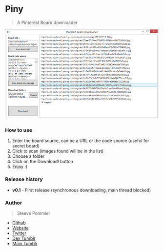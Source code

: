 Piny
====
> A Pinterest Board downloader

![First release](Assets/PinySS.png "Piny screen shoot")

### How to use

1. Enter the board source, can be a URL or the code source (useful for secret board)
2. Click to scan (images found will be in the list)
3. Choose a folder
4. Click on the Download! button
5. Enjoy :)

### Release history

 * **v0.1** - First release (synchronous downloading, main thread blocked)

### Author
> Steeve Pommier

* [Github](https://github.com/CostardRouge)
* [Website](http://www.mncorp.net)
* [Twitter](https://twitter.com/LeBlousonRouge)
* [Dev Tumblr](http://lastrevision.tumblr.com)
* [Main Tumblr](http://costardrouge.tumblr.com/)